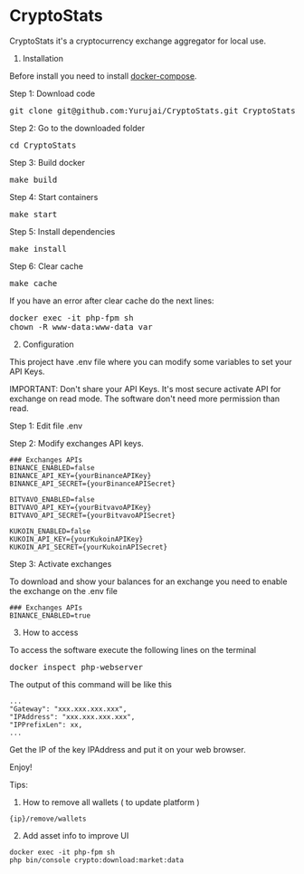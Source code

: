 CryptoStats
===========

CryptoStats it's a cryptocurrency exchange aggregator for local use.

1. Installation

Before install you need to install [docker-compose](https://docs.docker.com/compose/install/).

Step 1: Download code
<pre>
git clone git@github.com:Yurujai/CryptoStats.git CryptoStats
</pre>

Step 2: Go to the downloaded folder
<pre>
cd CryptoStats
</pre>

Step 3: Build docker
<pre>
make build
</pre>

Step 4: Start containers
<pre>
make start
</pre>

Step 5: Install dependencies
<pre>
make install
</pre>

Step 6: Clear cache
<pre>
make cache
</pre>

If you have an error after clear cache do the next lines:

<pre>
docker exec -it php-fpm sh
chown -R www-data:www-data var
</pre>

2. Configuration

This project have .env file where you can modify some variables to set your API Keys.

IMPORTANT: Don't share your API Keys. It's most secure activate API for exchange on read mode. The software don't need more permission than read.

Step 1: Edit file .env

Step 2: Modify exchanges API keys.

```
### Exchanges APIs
BINANCE_ENABLED=false
BINANCE_API_KEY={yourBinanceAPIKey}
BINANCE_API_SECRET={yourBinanceAPISecret}

BITVAVO_ENABLED=false
BITVAVO_API_KEY={yourBitvavoAPIKey}
BITVAVO_API_SECRET={yourBitvavoAPISecret}

KUKOIN_ENABLED=false
KUKOIN_API_KEY={yourKukoinAPIKey}
KUKOIN_API_SECRET={yourKukoinAPISecret}
```

Step 3: Activate exchanges

To download and show your balances for an exchange you need to enable the exchange on the .env file
```
### Exchanges APIs
BINANCE_ENABLED=true
```

3. How to access

To access the software execute the following lines on the terminal
<pre>
docker inspect php-webserver
</pre>

The output of this command will be like this
```
...
"Gateway": "xxx.xxx.xxx.xxx",
"IPAddress": "xxx.xxx.xxx.xxx",
"IPPrefixLen": xx,
...
```

Get the IP of the key IPAddress and put it on your web browser.

Enjoy!


Tips:

1. How to remove all wallets ( to update platform )

```
{ip}/remove/wallets
```

2. Add asset info to improve UI

```
docker exec -it php-fpm sh
php bin/console crypto:download:market:data
```
